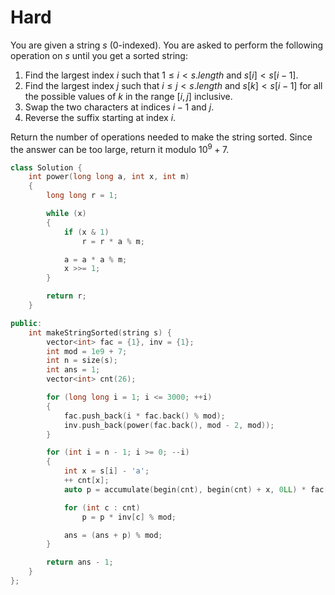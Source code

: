 # Hard

You are given a string $s$ (0-indexed)​​​​​​. You are asked to perform the following operation on $s$​​​​​​ until you get a sorted string:

1. Find the largest index $i$ such that $1 \leq i < s.length$ and $s[i] < s[i - 1]$.
1. Find the largest index $j$ such that $i \leq j < s.length$ and $s[k] < s[i - 1]$ for all the possible values of $k$ in the range $[i, j]$ inclusive.
1. Swap the two characters at indices $i - 1$​​​​ and $j​​​​​$.
1. Reverse the suffix starting at index $i​​​​​​$.

Return the number of operations needed to make the string sorted. Since the answer can be too large, return it modulo $10^9 + 7$.

```cpp
class Solution {
    int power(long long a, int x, int m)
    {
        long long r = 1;

        while (x)
        {
            if (x & 1)
                r = r * a % m;

            a = a * a % m;
            x >>= 1;
        }

        return r;
    }

public:
    int makeStringSorted(string s) {
        vector<int> fac = {1}, inv = {1};
        int mod = 1e9 + 7;
        int n = size(s);
        int ans = 1;
        vector<int> cnt(26);

        for (long long i = 1; i <= 3000; ++i)
        {
            fac.push_back(i * fac.back() % mod);
            inv.push_back(power(fac.back(), mod - 2, mod));
        }

        for (int i = n - 1; i >= 0; --i)
        {
            int x = s[i] - 'a';
            ++ cnt[x];
            auto p = accumulate(begin(cnt), begin(cnt) + x, 0LL) * fac[n - 1 - i] % mod;

            for (int c : cnt)
                p = p * inv[c] % mod;

            ans = (ans + p) % mod;
        }

        return ans - 1;
    }
};
```
